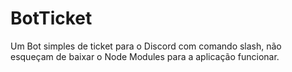 # BotTicket
Um Bot simples de ticket para o Discord com comando slash, não esqueçam de baixar o Node Modules para a aplicação funcionar.

